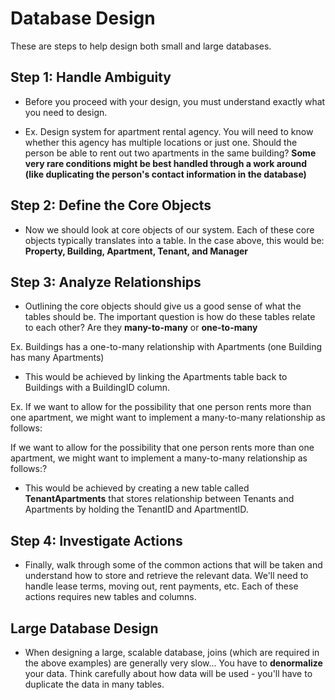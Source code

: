 # Database Design

These are steps to help design both small and large databases.

## Step 1: Handle Ambiguity

- Before you proceed with your design, you must understand exactly what you need to design.

- Ex. Design system for apartment rental agency. You will need to know whether this agency has multiple locations or just one. Should the person be able to rent out two apartments in the same building? **Some very rare conditions might be best handled through a work around (like duplicating the person's contact information in the database)**

## Step 2: Define the Core Objects

- Now we should look at core objects of our system. Each of these core objects typically translates into a table. In the case above, this would be: **Property, Building, Apartment, Tenant, and Manager**

## Step 3: Analyze Relationships

- Outlining the core objects should give us a good sense of what the tables should be. The important question is how do these tables
relate to each other? Are they **many-to-many** or **one-to-many**

Ex. Buildings has a one-to-many relationship with Apartments (one Building has many Apartments)

- This would be achieved by linking the Apartments table back to Buildings with a BuildingID column.

Ex. If we want to allow for the possibility that one person rents more than one apartment, we might want to implement a many-to-many relationship as follows:

If we want to allow for the possibility that one person rents more than one apartment, we might want to implement a many-to-many relationship as follows:?

- This would be achieved by creating a new table called **TenantApartments** that stores relationship between Tenants and Apartments by holding the TenantID and ApartmentID.

## Step 4: Investigate Actions

- Finally, walk through some of the common actions  that will be taken and understand how to store and retrieve the relevant data. We'll need to handle lease terms, moving out, rent payments, etc. Each of these actions requires new tables and columns.

## Large Database Design

- When designing a large, scalable database, joins (which are required in the above examples) are generally very slow... You have to **denormalize** your data. Think carefully about how data will be used - you'll have to duplicate the data in many tables.

